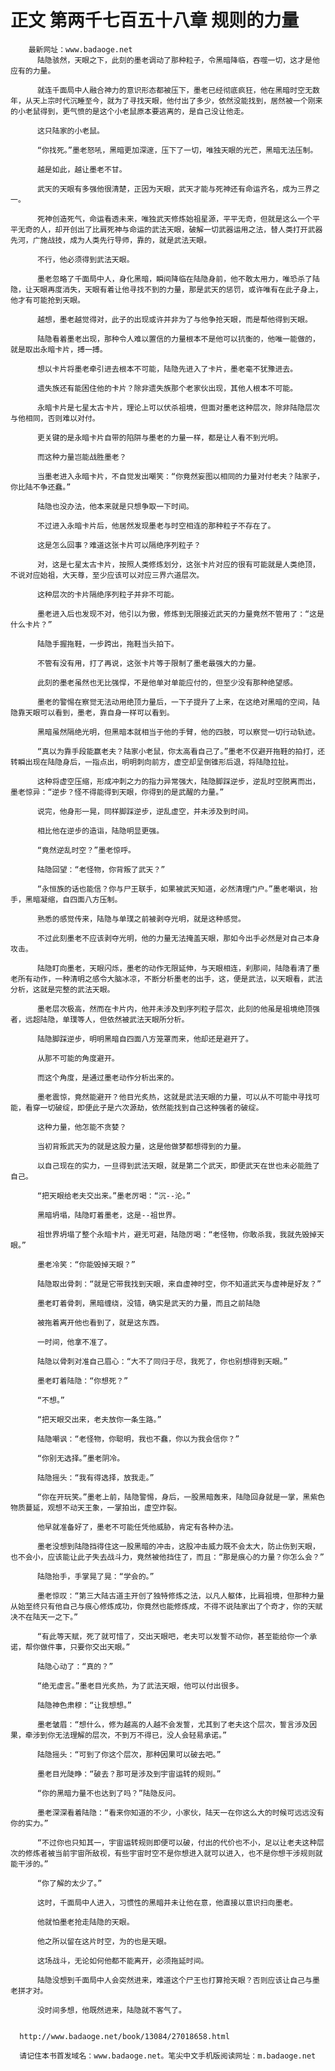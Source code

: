 # 正文 第两千七百五十八章 规则的力量
        最新网址：www.badaoge.net
          陆隐骇然，天眼之下，此刻的墨老调动了那种粒子，令黑暗降临，吞噬一切，这才是他应有的力量。
      
          就连千面局中人融合神力的意识形态都被压下，墨老已经彻底疯狂，他在黑暗时空无数年，从天上宗时代沉睡至今，就为了寻找天眼，他付出了多少，依然没能找到，居然被一个刚来的小老鼠得到，更气愤的是这个小老鼠原本要逃离的，是自己没让他走。
      
          这只陆家的小老鼠。
      
          “你找死。”墨老怒吼，黑暗更加深邃，压下了一切，唯独天眼的光芒，黑暗无法压制。
      
          越是如此，越让墨老不甘。
      
          武天的天眼有多强他很清楚，正因为天眼，武天才能与死神还有命运齐名，成为三界之一。
      
          死神创造死气，命运看透未来，唯独武天修炼始祖星源，平平无奇，但就是这么一个平平无奇的人，却开创出了比肩死神与命运的武法天眼，破解一切武器运用之法，替人类打开武器先河，广施战技，成为人类先行导师，靠的，就是武法天眼。
      
          不行，他必须得到武法天眼。
      
          墨老忽略了千面局中人，身化黑暗，瞬间降临在陆隐身前，他不敢太用力，唯恐杀了陆隐，让天眼再度消失，天眼有着让他寻找不到的力量，那是武天的惩罚，或许唯有在此子身上，他才有可能抢到天眼。
      
          越想，墨老越觉得对，此子的出现或许并非为了与他争抢天眼，而是帮他得到天眼。
      
          陆隐看着墨老出现，那种令人难以置信的力量根本不是他可以抗衡的，他唯一能做的，就是取出永暗卡片，搏一搏。
      
          想以卡片将墨老牵引进去根本不可能，陆隐先进入了卡片，墨老毫不犹豫进去。
      
          遗失族还有能困住他的卡片？除非遗失族那个老家伙出现，其他人根本不可能。
      
          永暗卡片是七星太古卡片，理论上可以伏杀祖境，但面对墨老这种层次，除非陆隐层次与他相同，否则难以对付。
      
          更关键的是永暗卡片自带的陷阱与墨老的力量一样，都是让人看不到光明。
      
          而这种力量岂能战胜墨老？
      
          当墨老进入永暗卡片，不自觉发出嘲笑：“你竟然妄图以相同的力量对付老夫？陆家子，你比陆不争还蠢。”
      
          陆隐也没办法，他本来就是只想争取一下时间。
      
          不过进入永暗卡片后，他居然发现墨老与时空相连的那种粒子不存在了。
      
          这是怎么回事？难道这张卡片可以隔绝序列粒子？
      
          对，这是七星太古卡片，按照人类修炼划分，这张卡片对应的很有可能就是人类绝顶，不说对应始祖，大天尊，至少应该可以对应三界六道层次。
      
          这种层次的卡片隔绝序列粒子并非不可能。
      
          墨老进入后也发现不对，他引以为傲，修炼到无限接近武天的力量竟然不管用了：“这是什么卡片？”
      
          陆隐手握拖鞋，一步跨出，拖鞋当头拍下。
      
          不管有没有用，打了再说，这张卡片等于限制了墨老最强大的力量。
      
          此刻的墨老虽然也无比强悍，不是他单对单能应付的，但至少没有那种绝望感。
      
          墨老的警惕在察觉无法动用绝顶力量后，一下子提升了上来，在这绝对黑暗的空间，陆隐靠天眼可以看到，墨老，靠自身一样可以看到。
      
          黑暗虽然隔绝光明，但黑暗本就相当于他的手臂，他的四肢，可以察觉一切行动轨迹。
      
          “真以为靠手段能赢老夫？陆家小老鼠，你太高看自己了。”墨老不仅避开拖鞋的拍打，还转瞬出现在陆隐身后，一指点出，明明刺向前方，虚空却呈倒锥形后退，将陆隐拉扯。
      
          这种将虚空压缩，形成冲刺之力的指力异常强大，陆隐脚踩逆步，逆乱时空脱离而出，墨老惊异：“逆步？怪不得能得到天眼，你得到的是武醒的力量。”
      
          说完，他身形一晃，同样脚踩逆步，逆乱虚空，并未涉及到时间。
      
          相比他在逆步的造诣，陆隐明显更强。
      
          “竟然逆乱时空？”墨老惊呼。
      
          陆隐回望：“老怪物，你背叛了武天？”
      
          “永恒族的话也能信？你与尸王联手，如果被武天知道，必然清理门户。”墨老嘲讽，抬手，黑暗凝缩，自四面八方压制。
      
          熟悉的感觉传来，陆隐与单璞之前被剥夺光明，就是这种感觉。
      
          不过此刻墨老不应该剥夺光明，他的力量无法掩盖天眼，那如今出手必然是对自己本身攻击。
      
          陆隐盯向墨老，天眼闪烁，墨老的动作无限延伸，与天眼相连，刹那间，陆隐看清了墨老所有动作，一种清明之感令大脑冰凉，不断分析墨老的出手，这，便是武法，以天眼看，武法分析，这就是完整的武法天眼。
      
          墨老层次极高，然而在卡片内，他并未涉及到序列粒子层次，此刻的他虽是祖境绝顶强者，远超陆隐，单璞等人，但依然被武法天眼所分析。
      
          陆隐脚踩逆步，明明黑暗自四面八方笼罩而来，他却还是避开了。
      
          从那不可能的角度避开。
      
          而这个角度，是通过墨老动作分析出来的。
      
          墨老震惊，竟然能避开？他目光炙热，这就是武法天眼的力量，可以从不可能中寻找可能，看穿一切破绽，即便此子是六次源劫，依然能找到自己这种强者的破绽。
      
          这种力量，他怎能不贪婪？
      
          当初背叛武天为的就是这股力量，这是他做梦都想得到的力量。
      
          以自己现在的实力，一旦得到武法天眼，就是第二个武天，即便武天在世也未必能胜了自己。
      
          “把天眼给老夫交出来。”墨老厉喝：“沉--沦。”
      
          黑暗坍塌，陆隐盯着墨老，这是--祖世界。
      
          祖世界坍塌了整个永暗卡片，避无可避，陆隐厉喝：“老怪物，你敢杀我，我就先毁掉天眼。”
      
          墨老冷笑：“你能毁掉天眼？”
      
          陆隐取出骨刺：“就是它带我找到天眼，来自虚神时空，你不知道武天与虚神是好友？”
      
          墨老盯着骨刺，黑暗缠绕，没错，确实是武天的力量，而且之前陆隐
      
          被拖着离开他也看到了，就是这东西。
      
          一时间，他拿不准了。
      
          陆隐以骨刺对准自己眉心：“大不了同归于尽，我死了，你也别想得到天眼。”
      
          墨老盯着陆隐：“你想死？”
      
          “不想。”
      
          “把天眼交出来，老夫放你一条生路。”
      
          陆隐嘲讽：“老怪物，你聪明，我也不蠢，你以为我会信你？”
      
          “你别无选择。”墨老阴冷。
      
          陆隐摇头：“我有得选择，放我走。”
      
          “你在开玩笑。”墨老上前，陆隐警惕，身后，一股黑暗轰来，陆隐回身就是一掌，黑紫色物质蔓延，观想不动天王象，一掌拍出，虚空炸裂。
      
          他早就准备好了，墨老不可能任凭他威胁，肯定有各种办法。
      
          墨老没想到陆隐挡得住这一股黑暗的冲击，这股冲击威力既不会太大，防止伤到天眼，也不会小，应该能让此子失去战斗力，竟然被他挡住了，而且：“那是痕心的力量？你怎么会？”
      
          陆隐抬手，手掌晃了晃：“学会的。”
      
          墨老惊叹：“第三大陆古道主开创了独特修炼之法，以凡人躯体，比肩祖境，但那种力量从始至终只有他自己与痕心修炼成功，你竟然也能修炼成，不得不说陆家出了个奇才，你的天赋决不在陆天一之下。”
      
          “有此等天赋，死了就可惜了，交出天眼吧，老夫可以发誓不动你，甚至能给你一个承诺，帮你做件事，只要你交出天眼。”
      
          陆隐心动了：“真的？”
      
          “绝无虚言。”墨老目光炙热，为了武法天眼，他可以付出很多。
      
          陆隐神色肃穆：“让我想想。”
      
          墨老皱眉：“想什么，修为越高的人越不会发誓，尤其到了老夫这个层次，誓言涉及因果，牵涉到你无法理解的层次，不到万不得已，没人会轻易承诺。”
      
          陆隐摇头：“可到了你这个层次，那种因果可以破去吧。”
      
          墨老目光陡睁：“破去？那可是涉及到宇宙运转的规则。”
      
          “你的黑暗力量不也达到了吗？”陆隐反问。
      
          墨老深深看着陆隐：“看来你知道的不少，小家伙，陆天一在你这么大的时候可远远没有你的实力。”
      
          “不过你也只知其一，宇宙运转规则即便可以破，付出的代价也不小，足以让老夫这种层次的修炼者被当前宇宙所敌视，有些宇宙时空不是你想进入就可以进入，也不是你想干涉规则就能干涉的。”
      
          “你了解的太少了。”
      
          这时，千面局中人进入，习惯性的黑暗并未让他在意，他直接以意识扫向墨老。
      
          他就怕墨老抢走陆隐的天眼。
      
          他之所以留在这片时空，为的也是天眼。
      
          这场战斗，无论如何他都不能离开，必须拖延时间。
      
          陆隐没想到千面局中人会突然进来，难道这个尸王也打算抢天眼？否则应该让自己与墨老拼才对。
      
          没时间多想，他既然进来，陆隐就不客气了。
      
      
      http://www.badaoge.net/book/13084/27018658.html
      
      请记住本书首发域名：www.badaoge.net。笔尖中文手机版阅读网址：m.badaoge.net